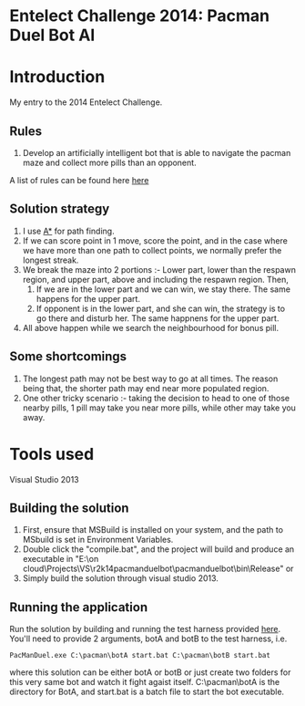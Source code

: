 Entelect Challenge 2014: Pacman Duel Bot AI
===========================================

# Introduction

My entry to the 2014 Entelect Challenge.

## Rules

1. Develop an artificially intelligent bot that is able to navigate the pacman maze and collect more pills than an opponent.

 A list of rules can be found here [here](http://challenge.entelect.co.za/DisplayLink.aspx?group=Rules&name=N/A)

## Solution strategy

1. I use [A*](http://en.wikipedia.org/wiki/A*_search_algorithm) for path finding.
2. If we can score point in 1 move, score the point, and in the case where we have more than one path to collect points, we normally prefer the longest streak.
3. We break the maze into 2 portions :- Lower part, lower than the respawn region, and upper part, above and including the respawn region. Then,
   1. If we are in the lower part and we can win, we stay there. The same happens for the upper part.
   2. If opponent is in the lower part, and she can win, the strategy is to go there and disturb her. The same happnens for the upper part.
4. All above happen while we search the neighbourhood for bonus pill.

## Some shortcomings

1. The longest path may not be best way to go at all times. The reason being that, the shorter path may end near more populated region.
2. One other tricky scenario :- taking the decision to head to one of those nearby pills, 1 pill may take you near more pills, while other may take you away.

# Tools used

Visual Studio 2013

## Building the solution

1. First, ensure that MSBuild is installed on your system, and the path to MSbuild is set in Environment Variables.
2. Double click the "compile.bat", and the project will build and produce an executable in "E:\on cloud\Projects\VS\r2k14pacmanduelbot\pacmanduelbot\bin\Release" or
3. Simply build the solution through visual studio 2013.

## Running the application

Run the solution by building and running the test harness provided [here](https://github.com/rm2k/2014-PacMan-TestHarness). You'll need to provide 2 arguments, botA and botB to the test harness, i.e.

    PacManDuel.exe C:\pacman\botA start.bat C:\pacman\botB start.bat
  
 where this solution can be either botA or botB or just create two folders for this very same bot and watch it fight agaist itself. C:\pacman\botA is the directory for BotA, and start.bat is a batch file to start the bot executable.
